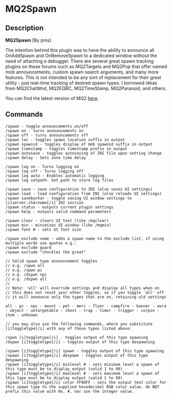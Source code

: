 # MQ2Spawn

## Description

**MQ2Spawn** \[By pms\]

The intention behind this plugin was to have the ability to announce all OnAddSpawn and OnRemoveSpawn to a dedicated window without the need of attaching a debugger. There are several great spawn tracking plugins on these forums such as MQ2Targets and MQ2Pop that offer named mob announcements, custom spawn search arguments, and many more features. This is not intended to be any sort of replacement for their great utility - just real-time tracking of desired spawn types. I borrowed ideas from MQ2ChatWnd, MQ2EQBC, MQ2TimeStamp, MQ2Paranoid, and others.

You can find the latest version of MQ2 [here](https://macroquest.org/phpBB3/viewtopic.php?p=143610#p143610).

## Commands

`/spawn - toggle announcements on/off`  
`/spawn on - turns announcements on`  
`/spawn off - turns announcements off`  
`/spawn loc - toggles spawn location suffix in output`  
`/spawn spawnid - toggles display of mob spawnid suffix in output`  
`/spawn timestamp - toggles timestamp prefix in output`  
`/spawn autosave - toggles autosaving of INI file upon setting change`  
`/spawn delay - Sets zone time delay`

`/spawn log on - Turns logging on`  
`/spawn log off - Turns logging off`  
`/spawn log auto - Enables automatic logging`  
`/spawn log setpath- Set path to store log files`

`/spawn save - save configuration to INI (also saves UI settings)`  
`/spawn load - load configuration from INI (also reloads UI settings)`  
`/spawn savebychar - toggle saving UI window settings to [i]server.charname[/i] INI section`  
`/spawn status - outputs current plugin settings`  
`/spawn help - outputs valid command parameters`

`/spawn clear - clears UI text (like /mqclear)`  
`/spawn min - minimizes UI window (like /mqmin)`  
`/spawn font # - sets UI font size`

`/spawn exclude name - adds a spawn name to the exclude list, if using multiple words use quotes e.g.:`  
`/spawn exclude guard`  
`/spawn exclude "chuckles the great"`

`// Valid spawn type announcement toggles`  
`// e.g. /spwn all`  
`// e.g. /spwn pc`  
`// e.g. /dspwn npc`  
`// e.g. /dspwn all`  
`//`  
`// Note: 'all' will override settings and display all types when on`  
`// this does not reset your other toggles, so if you toggle 'all' off`  
`// it will announce only the types that are on, retaining old settings`

`all - pc - npc - mount - pet - merc - flyer - campfire - banner - aura - object - untargetable - chest - trap - timer - trigger - corpse - item - unknown`

`// you may also use the following commands, where you substitute [i]toggletype[/i] with any of those types listed above:`

`/spwn [i]toggletype[/i] - toggles output of this type spawning`  
`/dspwn [i]toggletype[/i] - toggles output of this type despawning`

`/spawn [i]toggletype[/i] spawn - toggles output of this type spawning`  
`/spawn [i]toggletype[/i] despawn - toggles output of this type despawning`  
`/spawn [i]toggletype[/i] minlevel # - sets minimum level a spawn of this type must be to display output (valid 1 to 99)`  
`/spawn [i]toggletype[/i] maxlevel # - sets maximum level a spawn of this type must be to display output (valid 1 to 99)`  
`/spawn [i]toggletype[/i] color FF00FF - sets the output text color for this spawn type to the supplied hexadecimal RGB color value. do NOT prefix this value with 0x, #, nor use the integer value.`

